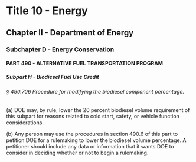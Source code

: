 
# Title 10 - Energy
## Chapter II - Department of Energy
### Subchapter D - Energy Conservation
#### PART 490 - ALTERNATIVE FUEL TRANSPORTATION PROGRAM
##### Subpart H - Biodiesel Fuel Use Credit
###### § 490.706 Procedure for modifying the biodiesel component percentage.

(a) DOE may, by rule, lower the 20 percent biodiesel volume requirement of this subpart for reasons related to cold start, safety, or vehicle function considerations.

(b) Any person may use the procedures in section 490.6 of this part to petition DOE for a rulemaking to lower the biodiesel volume percentage. A petitioner should include any data or information that it wants DOE to consider in deciding whether or not to begin a rulemaking.
